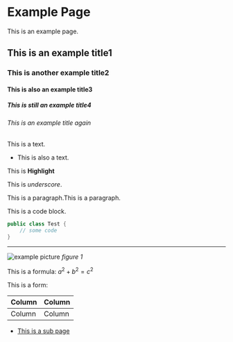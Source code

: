 # Example Page

This is an example page.

## This is an example title1
### This is another example title2
#### This is also an example title3
##### This is still an example title4
###### This is an example title again

This is a text.

- This is also a text.

This is **Highlight**

This is  _underscore_.

This is a paragraph.This is a paragraph.

This is a code block.
```java
public class Test {
    // some code
}
```

---

![example picture](/aiacc/images/img.png)
 *figure 1*

This is a formula:
$a^2 + b^2 = c^2$

This is a form:

| Column | Column |
|--------|--------|
| Column | Column |

- [This is a sub page](A/sub)
